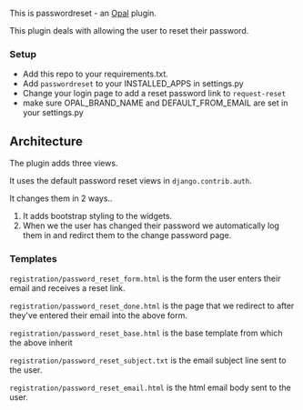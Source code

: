 This is passwordreset - an [Opal](https://github.com/openhealthcare/opal) plugin.

This plugin deals with allowing the user to reset their password.


### Setup

* Add this repo to your requirements.txt.
* Add `passwordreset` to your INSTALLED_APPS in settings.py
* Change your login page to add a reset password link to `request-reset`
* make sure OPAL_BRAND_NAME and DEFAULT_FROM_EMAIL are set in your settings.py



## Architecture

The plugin adds three views.


It uses the default password reset views in `django.contrib.auth`.

It changes them in 2 ways..

1. It adds bootstrap styling to the widgets.
2. When we the user has changed their password we automatically
   log them in and redirct them to the change password page.

### Templates
`registration/password_reset_form.html` is the form the user enters their email and receives a reset link.

`registration/password_reset_done.html` is the page that we redirect to after they've entered their email into the above form.

`registration/password_reset_base.html` is the base template from which the above inherit

`registration/password_reset_subject.txt` is the email subject line sent to the user.

`registration/password_reset_email.html` is the html email body sent to the user.

